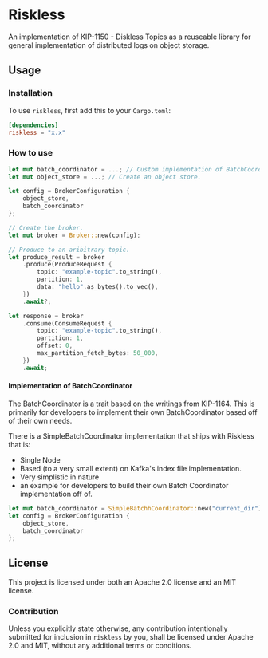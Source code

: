 # Riskless

An implementation of KIP-1150 - Diskless Topics as a reuseable library for general implementation of distributed logs on object storage. 

## Usage

### Installation

To use `riskless`, first add this to your `Cargo.toml`:

```toml
[dependencies]
riskless = "x.x"
```

### How to use

```rust
let mut batch_coordinator = ...; // Custom implementation of BatchCoordinator.
let mut object_store = ...; // Create an object store.

let config = BrokerConfiguration {
    object_store,
    batch_coordinator
};

// Create the broker.
let mut broker = Broker::new(config);

// Produce to an aribitrary topic. 
let produce_result = broker
    .produce(ProduceRequest {
        topic: "example-topic".to_string(),
        partition: 1,
        data: "hello".as_bytes().to_vec(),
    })
    .await?;

let response = broker
    .consume(ConsumeRequest {
        topic: "example-topic".to_string(),
        partition: 1,
        offset: 0,
        max_partition_fetch_bytes: 50_000,
    })
    .await;
```

#### Implementation of BatchCoordinator

The BatchCoordinator is a trait based on the writings from KIP-1164. This is primarily for developers to implement their own BatchCoordinator based off of their own needs. 

There is a SimpleBatchCoordinator implementation that ships with Riskless that is: 

- Single Node
- Based (to a very small extent) on Kafka's index file implementation.
- Very simplistic in nature
- an example for developers to build their own Batch Coordinator implementation off of. 

```rust 
let mut batch_coordinator = SimpleBatchhCoordinator::new("current_dir");
let config = BrokerConfiguration {
    object_store,
    batch_coordinator
};
```

## License

This project is licensed under both an Apache 2.0 license and an MIT license.

### Contribution

Unless you explicitly state otherwise, any contribution intentionally submitted
for inclusion in `riskless` by you, shall be licensed under Apache 2.0 and MIT, without any additional
terms or conditions.